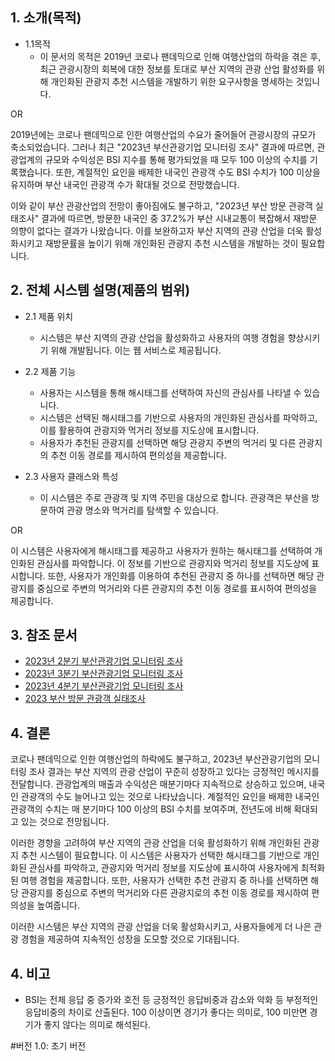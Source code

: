 ## 1. 소개(목적)
- 1.1목적
  - 이 문서의 목적은 2019년 코로나 팬데믹으로 인해 여행산업의 하락을 겪은 후, 최근 관광시장의 회복에 대한 정보를 토대로
    부산 지역의 관광 산업 활성화를 위해 개인화된 관광지 추천 시스템을 개발하기 위한 요구사항을 명세하는 것입니다.

OR

2019년에는 코로나 팬데믹으로 인한 여행산업의 수요가 줄어들어 관광시장의 규모가 축소되었습니다. 그러나 최근 "2023년 부산관광기업 모니터링 조사" 결과에 따르면, 
관광업계의 규모와 수익성은 BSI 지수를 통해 평가되었을 때 모두 100 이상의 수치를 기록했습니다. 
또한, 계절적인 요인을 배제한 내국인 관광객 수도 BSI 수치가 100 이상을 유지하며 부산 내국인 관광객 수가 확대될 것으로 전망했습니다.

이와 같이 부산 관광산업의 전망이 좋아짐에도 불구하고, "2023년 부산 방문 관광객 실태조사" 결과에 따르면, 
방문한 내국인 중 37.2%가 부산 시내교통이 복잡해서 재방문 의향이 없다는 결과가 나왔습니다. 
이를 보완하고자 부산 지역의 관광 산업을 더욱 활성화시키고 재방문률을 높이기 위해 개인화된 관광지 추천 시스템을 개발하는 것이 필요합니다.







## 2. 전체 시스템 설명(제품의 범위)
- 2.1 제품 위치
  - 시스템은 부산 지역의 관광 산업을 활성화하고 사용자의 여행 경험을 향상시키기 위해 개발됩니다. 이는 웹 서비스로 제공됩니다.
    
- 2.2 제품 기능
  - 사용자는 시스템을 통해 해시태그를 선택하여 자신의 관심사를 나타낼 수 있습니다.
  - 시스템은 선택된 해시태그를 기반으로 사용자의 개인화된 관심사를 파악하고, 이를 활용하여 관광지와 먹거리 정보를 지도상에 표시합니다.
  - 사용자가 추천된 관광지를 선택하면 해당 관광지 주변의 먹거리 및 다른 관광지의 추천 이동 경로를 제시하여 편의성을 제공합니다.
    
- 2.3 사용자 클래스와 특성
  - 이 시스템은 주로 관광객 및 지역 주민을 대상으로 합니다. 관광객은 부산을 방문하여 관광 명소와 먹거리를 탐색할 수 있습니다.

OR

이 시스템은 사용자에게 해시태그를 제공하고 사용자가 원하는 해시태그를 선택하여 개인화된 관심사를 파악합니다. 이 정보를 기반으로 관광지와 먹거리 정보를 지도상에 표시합니다. 
또한, 사용자가 개인화를 이용하여 추천된 관광지 중 하나를 선택하면 해당 관광지를 중심으로 주변의 먹거리와 다른 관광지의 추천 이동 경로를 표시하여 편의성을 제공합니다.

## 3. 참조 문서
- [2023년 2분기 부산관광기업 모니터링 조사](https://www.cleaneye.go.kr/user/empStudyReport.do?entId=2012000016&itemId=studyReport&fixedYear=2019&pastYear=2015&beyondYear=2023&openedDate=2020.07.01&entName=%EB%B6%80%EC%82%B0%EA%B4%80%EA%B4%91%EA%B3%B5%EC%82%AC&entKind=006003&budgetSumYear=2020&openedDateHalf=2019&fixedHalfYear=2019&pastHalfYear=2015&dtFlagHalf=500220&openedDateQuarter=2020&fixedQuarterYear=2020&pastQuarterYear=2016&dtFlagQuarter=500110)
- [2023년 3분기 부산관광기업 모니터링 조사](https://www.cleaneye.go.kr/user/empStudyReport.do?entId=2012000016&itemId=studyReport&fixedYear=2019&pastYear=2015&beyondYear=2023&openedDate=2020.07.01&entName=%EB%B6%80%EC%82%B0%EA%B4%80%EA%B4%91%EA%B3%B5%EC%82%AC&entKind=006003&budgetSumYear=2020&openedDateHalf=2019&fixedHalfYear=2019&pastHalfYear=2015&dtFlagHalf=500220&openedDateQuarter=2020&fixedQuarterYear=2020&pastQuarterYear=2016&dtFlagQuarter=500110)
- [2023년 4분기 부산관광기업 모니터링 조사](https://www.cleaneye.go.kr/user/empStudyReport.do?entId=2012000016&itemId=studyReport&fixedYear=2019&pastYear=2015&beyondYear=2023&openedDate=2020.07.01&entName=%EB%B6%80%EC%82%B0%EA%B4%80%EA%B4%91%EA%B3%B5%EC%82%AC&entKind=006003&budgetSumYear=2020&openedDateHalf=2019&fixedHalfYear=2019&pastHalfYear=2015&dtFlagHalf=500220&openedDateQuarter=2020&fixedQuarterYear=2020&pastQuarterYear=2016&dtFlagQuarter=500110)
- [2023 부산 방문 관광객 실태조사](https://www.cleaneye.go.kr/user/empStudyReport.do?entId=2012000016&itemId=studyReport&fixedYear=2019&pastYear=2015&beyondYear=2023&openedDate=2020.07.01&entName=%EB%B6%80%EC%82%B0%EA%B4%80%EA%B4%91%EA%B3%B5%EC%82%AC&entKind=006003&budgetSumYear=2020&openedDateHalf=2019&fixedHalfYear=2019&pastHalfYear=2015&dtFlagHalf=500220&openedDateQuarter=2020&fixedQuarterYear=2020&pastQuarterYear=2016&dtFlagQuarter=500110)
  
## 4. 결론 
코로나 팬데믹으로 인한 여행산업의 하락에도 불구하고, 2023년 부산관광기업의 모니터링 조사 결과는 부산 지역의 관광 산업이 꾸준히 성장하고 있다는 긍정적인 메시지를 전달합니다. 
관광업계의 매출과 수익성은 매분기마다 지속적으로 상승하고 있으며, 내국인 관광객의 수도 늘어나고 있는 것으로 나타났습니다. 
계절적인 요인을 배제한 내국인 관광객의 수치는 매 분기마다 100 이상의 BSI 수치를 보여주며, 전년도에 비해 확대되고 있는 것으로 전망됩니다.

이러한 경향을 고려하여 부산 지역의 관광 산업을 더욱 활성화하기 위해 개인화된 관광지 추천 시스템이 필요합니다. 
이 시스템은 사용자가 선택한 해시태그를 기반으로 개인화된 관심사를 파악하고, 
관광지와 먹거리 정보를 지도상에 표시하여 사용자에게 최적화된 여행 경험을 제공합니다. 
또한, 사용자가 선택한 추천 관광지 중 하나를 선택하면 해당 관광지를 중심으로 주변의 먹거리와 다른 관광지로의 추천 이동 경로를 제시하여 편의성을 높여줍니다.

이러한 시스템은 부산 지역의 관광 산업을 더욱 활성화시키고, 사용자들에게 더 나은 관광 경험을 제공하여 지속적인 성장을 도모할 것으로 기대됩니다.

## 4. 비고
- BSI는 전체 응답 중 증가와 호전 등 긍정적인 응답비중과 감소와 악화 등 부정적인 응답비중의 차이로 산출된다. 100 이상이면 경기가 좋다는 의미로, 100 미만면 경기가 좋지 않다는 의미로 해석된다.

#버전 1.0: 초기 버전
